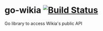 go-wikia [![Build Status](https://travis-ci.org/aquilax/go-wikia.svg?branch=master)](https://travis-ci.org/aquilax/go-wikia)
========

Go library to access Wikia's public API
